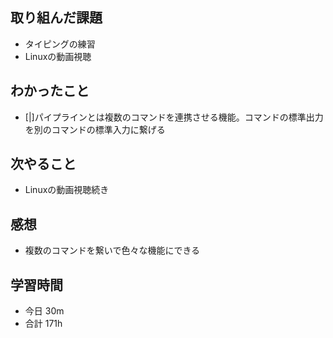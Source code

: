 ## 取り組んだ課題
- タイピングの練習
- Linuxの動画視聴
## わかったこと
- [|]パイプラインとは複数のコマンドを連携させる機能。コマンドの標準出力を別のコマンドの標準入力に繋げる
## 次やること
- Linuxの動画視聴続き
## 感想
- 複数のコマンドを繋いで色々な機能にできる
## 学習時間
- 今日 30m
- 合計 171h
